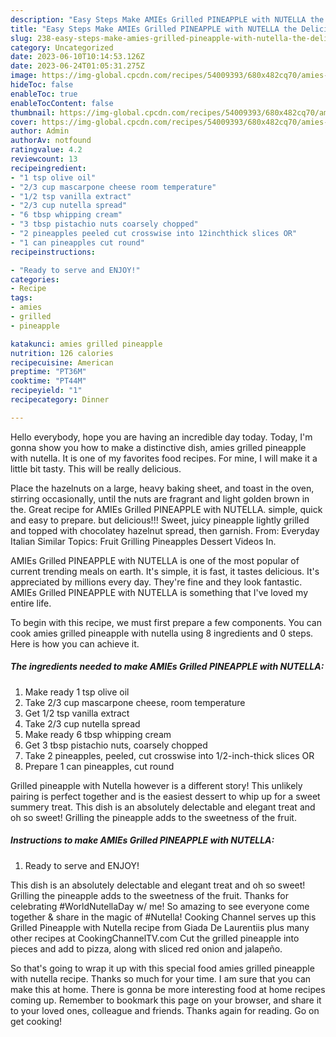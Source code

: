 ```yaml
---
description: "Easy Steps Make AMIEs Grilled PINEAPPLE with NUTELLA the Delicious"
title: "Easy Steps Make AMIEs Grilled PINEAPPLE with NUTELLA the Delicious"
slug: 238-easy-steps-make-amies-grilled-pineapple-with-nutella-the-delicious
category: Uncategorized
date: 2023-06-10T10:14:53.126Z
date: 2023-06-24T01:05:31.275Z
image: https://img-global.cpcdn.com/recipes/54009393/680x482cq70/amies-grilled-pineapple-with-nutella-recipe-main-photo.jpg
hideToc: false
enableToc: true
enableTocContent: false
thumbnail: https://img-global.cpcdn.com/recipes/54009393/680x482cq70/amies-grilled-pineapple-with-nutella-recipe-main-photo.jpg
cover: https://img-global.cpcdn.com/recipes/54009393/680x482cq70/amies-grilled-pineapple-with-nutella-recipe-main-photo.jpg
author: Admin
authorAv: notfound
ratingvalue: 4.2
reviewcount: 13
recipeingredient:
- "1 tsp olive oil"
- "2/3 cup mascarpone cheese room temperature"
- "1/2 tsp vanilla extract"
- "2/3 cup nutella spread"
- "6 tbsp whipping cream"
- "3 tbsp pistachio nuts coarsely chopped"
- "2 pineapples peeled cut crosswise into 12inchthick slices OR"
- "1 can pineapples cut round"
recipeinstructions:

- "Ready to serve and ENJOY!"
categories:
- Recipe
tags:
- amies
- grilled
- pineapple

katakunci: amies grilled pineapple 
nutrition: 126 calories
recipecuisine: American
preptime: "PT36M"
cooktime: "PT44M"
recipeyield: "1"
recipecategory: Dinner

---
```



Hello everybody, hope you are having an incredible day today. Today, I'm gonna show you how to make a distinctive dish, amies grilled pineapple with nutella. It is one of my favorites food recipes. For mine, I will make it a little bit tasty. This will be really delicious.

Place the hazelnuts on a large, heavy baking sheet, and toast in the oven, stirring occasionally, until the nuts are fragrant and light golden brown in the. Great recipe for AMIEs Grilled PINEAPPLE with NUTELLA. simple, quick and easy to prepare. but delicious!!! Sweet, juicy pineapple lightly grilled and topped with chocolatey hazelnut spread, then garnish. From: Everyday Italian Similar Topics: Fruit Grilling Pineapples Dessert Videos In.

AMIEs Grilled PINEAPPLE with NUTELLA is one of the most popular of current trending meals on earth. It's simple, it is fast, it tastes delicious. It's appreciated by millions every day. They're fine and they look fantastic. AMIEs Grilled PINEAPPLE with NUTELLA is something that I've loved my entire life.


To begin with this recipe, we must first prepare a few components. You can cook amies grilled pineapple with nutella using 8 ingredients and 0 steps. Here is how you can achieve it.

<!--inarticleads1-->

##### The ingredients needed to make AMIEs Grilled PINEAPPLE with NUTELLA:

1. Make ready 1 tsp olive oil
1. Take 2/3 cup mascarpone cheese, room temperature
1. Get 1/2 tsp vanilla extract
1. Take 2/3 cup nutella spread
1. Make ready 6 tbsp whipping cream
1. Get 3 tbsp pistachio nuts, coarsely chopped
1. Take 2 pineapples, peeled, cut crosswise into 1/2-inch-thick slices OR
1. Prepare 1 can pineapples, cut round


Grilled pineapple with Nutella however is a different story! This unlikely pairing is perfect together and is the easiest dessert to whip up for a sweet summery treat. This dish is an absolutely delectable and elegant treat and oh so sweet! Grilling the pineapple adds to the sweetness of the fruit. 

<!--inarticleads2-->

##### Instructions to make AMIEs Grilled PINEAPPLE with NUTELLA:


1. Ready to serve and ENJOY!

This dish is an absolutely delectable and elegant treat and oh so sweet! Grilling the pineapple adds to the sweetness of the fruit. Thanks for celebrating #WorldNutellaDay w/ me! So amazing to see everyone come together &amp; share in the magic of #Nutella! Cooking Channel serves up this Grilled Pineapple with Nutella recipe from Giada De Laurentiis plus many other recipes at CookingChannelTV.com Cut the grilled pineapple into pieces and add to pizza, along with sliced red onion and jalapeño. 

So that's going to wrap it up with this special food amies grilled pineapple with nutella recipe. Thanks so much for your time. I am sure that you can make this at home. There is gonna be more interesting food at home recipes coming up. Remember to bookmark this page on your browser, and share it to your loved ones, colleague and friends. Thanks again for reading. Go on get cooking!
